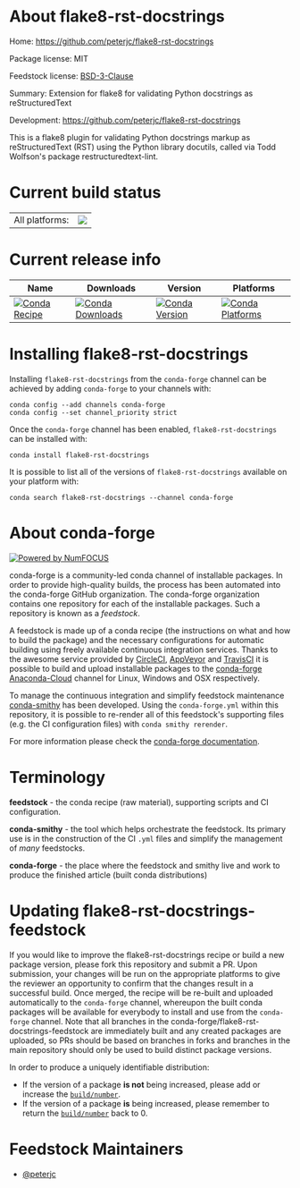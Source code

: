 About flake8-rst-docstrings
===========================

Home: https://github.com/peterjc/flake8-rst-docstrings

Package license: MIT

Feedstock license: [BSD-3-Clause](https://github.com/conda-forge/flake8-rst-docstrings-feedstock/blob/master/LICENSE.txt)

Summary: Extension for flake8 for validating Python docstrings as reStructuredText

Development: https://github.com/peterjc/flake8-rst-docstrings

This is a flake8 plugin for validating Python docstrings markup as reStructuredText
(RST) using the Python library docutils, called via Todd Wolfson's package
restructuredtext-lint.


Current build status
====================


<table><tr><td>All platforms:</td>
    <td>
      <a href="https://dev.azure.com/conda-forge/feedstock-builds/_build/latest?definitionId=6863&branchName=master">
        <img src="https://dev.azure.com/conda-forge/feedstock-builds/_apis/build/status/flake8-rst-docstrings-feedstock?branchName=master">
      </a>
    </td>
  </tr>
</table>

Current release info
====================

| Name | Downloads | Version | Platforms |
| --- | --- | --- | --- |
| [![Conda Recipe](https://img.shields.io/badge/recipe-flake8--rst--docstrings-green.svg)](https://anaconda.org/conda-forge/flake8-rst-docstrings) | [![Conda Downloads](https://img.shields.io/conda/dn/conda-forge/flake8-rst-docstrings.svg)](https://anaconda.org/conda-forge/flake8-rst-docstrings) | [![Conda Version](https://img.shields.io/conda/vn/conda-forge/flake8-rst-docstrings.svg)](https://anaconda.org/conda-forge/flake8-rst-docstrings) | [![Conda Platforms](https://img.shields.io/conda/pn/conda-forge/flake8-rst-docstrings.svg)](https://anaconda.org/conda-forge/flake8-rst-docstrings) |

Installing flake8-rst-docstrings
================================

Installing `flake8-rst-docstrings` from the `conda-forge` channel can be achieved by adding `conda-forge` to your channels with:

```
conda config --add channels conda-forge
conda config --set channel_priority strict
```

Once the `conda-forge` channel has been enabled, `flake8-rst-docstrings` can be installed with:

```
conda install flake8-rst-docstrings
```

It is possible to list all of the versions of `flake8-rst-docstrings` available on your platform with:

```
conda search flake8-rst-docstrings --channel conda-forge
```


About conda-forge
=================

[![Powered by
NumFOCUS](https://img.shields.io/badge/powered%20by-NumFOCUS-orange.svg?style=flat&colorA=E1523D&colorB=007D8A)](https://numfocus.org)

conda-forge is a community-led conda channel of installable packages.
In order to provide high-quality builds, the process has been automated into the
conda-forge GitHub organization. The conda-forge organization contains one repository
for each of the installable packages. Such a repository is known as a *feedstock*.

A feedstock is made up of a conda recipe (the instructions on what and how to build
the package) and the necessary configurations for automatic building using freely
available continuous integration services. Thanks to the awesome service provided by
[CircleCI](https://circleci.com/), [AppVeyor](https://www.appveyor.com/)
and [TravisCI](https://travis-ci.com/) it is possible to build and upload installable
packages to the [conda-forge](https://anaconda.org/conda-forge)
[Anaconda-Cloud](https://anaconda.org/) channel for Linux, Windows and OSX respectively.

To manage the continuous integration and simplify feedstock maintenance
[conda-smithy](https://github.com/conda-forge/conda-smithy) has been developed.
Using the ``conda-forge.yml`` within this repository, it is possible to re-render all of
this feedstock's supporting files (e.g. the CI configuration files) with ``conda smithy rerender``.

For more information please check the [conda-forge documentation](https://conda-forge.org/docs/).

Terminology
===========

**feedstock** - the conda recipe (raw material), supporting scripts and CI configuration.

**conda-smithy** - the tool which helps orchestrate the feedstock.
                   Its primary use is in the construction of the CI ``.yml`` files
                   and simplify the management of *many* feedstocks.

**conda-forge** - the place where the feedstock and smithy live and work to
                  produce the finished article (built conda distributions)


Updating flake8-rst-docstrings-feedstock
========================================

If you would like to improve the flake8-rst-docstrings recipe or build a new
package version, please fork this repository and submit a PR. Upon submission,
your changes will be run on the appropriate platforms to give the reviewer an
opportunity to confirm that the changes result in a successful build. Once
merged, the recipe will be re-built and uploaded automatically to the
`conda-forge` channel, whereupon the built conda packages will be available for
everybody to install and use from the `conda-forge` channel.
Note that all branches in the conda-forge/flake8-rst-docstrings-feedstock are
immediately built and any created packages are uploaded, so PRs should be based
on branches in forks and branches in the main repository should only be used to
build distinct package versions.

In order to produce a uniquely identifiable distribution:
 * If the version of a package **is not** being increased, please add or increase
   the [``build/number``](https://docs.conda.io/projects/conda-build/en/latest/resources/define-metadata.html#build-number-and-string).
 * If the version of a package **is** being increased, please remember to return
   the [``build/number``](https://docs.conda.io/projects/conda-build/en/latest/resources/define-metadata.html#build-number-and-string)
   back to 0.

Feedstock Maintainers
=====================

* [@peterjc](https://github.com/peterjc/)

